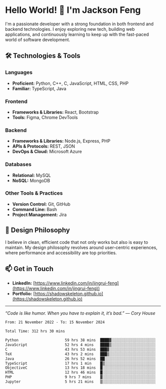 # Hello World! 👋 I'm Jackson Feng

I'm a passionate developer with a strong foundation in both frontend and backend technologies. I enjoy exploring new tech, building web applications, and continuously learning to keep up with the fast-paced world of software development.

## 🛠 Technologies & Tools

### Languages
- **Proficient:** Python, C++, C, JavaScript, HTML, CSS, PHP
- **Familiar:** TypeScript, Java

### Frontend
- **Frameworks & Libraries:** React, Bootstrap
- **Tools:** Figma, Chrome DevTools

### Backend
- **Frameworks & Libraries:** Node.js, Express, PHP
- **APIs & Protocols:** REST, JSON
- **DevOps & Cloud:** Microsoft Azure

### Databases
- **Relational:** MySQL
- **NoSQL:** MongoDB

### Other Tools & Practices
- **Version Control:** Git, GitHub
- **Command Line:** Bash
- **Project Management:** Jira


## 🎨 Design Philosophy

I believe in clean, efficient code that not only works but also is easy to maintain. My design philosophy revolves around user-centric experiences, where performance and accessibility are top priorities.

## 📫 Get in Touch

- **LinkedIn:** [https://www.linkedin.com/in/jingrui-feng](https://www.linkedin.com/in/jingrui-feng))
- **Portfolio:** [https://shadowskeleton.github.io](https://shadowskeleton.github.io)

---

*“Code is like humor. When you have to explain it, it’s bad.” — Cory House*



<!--START_SECTION:waka-->

```txt
From: 21 November 2022 - To: 15 November 2024

Total Time: 312 hrs 30 mins

Python                     59 hrs 38 mins  ████▓░░░░░░░░░░░░░░░░░░░░   19.09 %
JavaScript                 52 hrs 4 mins   ████▒░░░░░░░░░░░░░░░░░░░░   16.67 %
C                          43 hrs 53 mins  ███▓░░░░░░░░░░░░░░░░░░░░░   14.05 %
TeX                        43 hrs 2 mins   ███▒░░░░░░░░░░░░░░░░░░░░░   13.77 %
Java                       26 hrs 52 mins  ██░░░░░░░░░░░░░░░░░░░░░░░   08.60 %
TypeScript                 17 hrs 1 min    █▒░░░░░░░░░░░░░░░░░░░░░░░   05.45 %
ObjectiveC                 13 hrs 18 mins  █░░░░░░░░░░░░░░░░░░░░░░░░   04.26 %
HTML                       12 hrs 46 mins  █░░░░░░░░░░░░░░░░░░░░░░░░   04.09 %
PHP                        9 hrs 7 mins    ▓░░░░░░░░░░░░░░░░░░░░░░░░   02.92 %
Jupyter                    5 hrs 21 mins   ▒░░░░░░░░░░░░░░░░░░░░░░░░   01.71 %
```

<!--END_SECTION:waka-->

